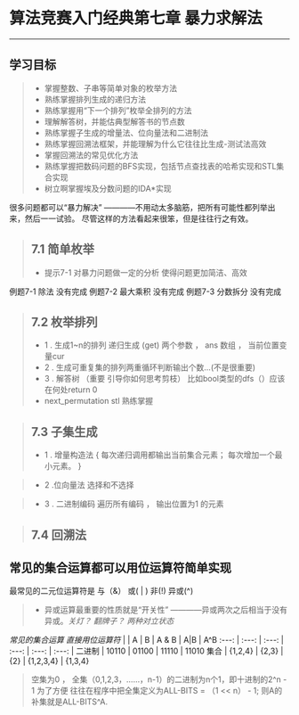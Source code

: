 # 算法竞赛入门经典第七章 暴力求解法


---

## 学习目标
>* 掌握整数、子串等简单对象的枚举方法
>* 熟练掌握排列生成的递归方法
>* 熟练掌握用“下一个排列”枚举全排列的方法
>* 理解解答树，并能估典型解答书的节点数
>* 熟练掌握子生成的增量法、位向量法和二进制法
>* 熟练掌握回溯法框架，并能理解为什么它往往比生成-测试法高效
>* 掌握回溯法的常见优化方法
>* 熟练掌握把数码问题的BFS实现，包括节点查找表的哈希实现和STL集合实现
>* 树立啊掌握埃及分数问题的IDA*实现

很多问题都可以“暴力解决” ————不用动太多脑筋，把所有可能性都列举出来，然后一一试验。
尽管这样的方法看起来很笨，但是往往行之有效。

>  7.1 <B>简单枚举</B>
>-
> * 提示7-1 对暴力问题做一定的分析 使得问题更加简洁、高效
> 
例题7-1 除法  没有完成
例题7-2 最大乘积 没有完成
例题7-3 分数拆分 没有完成
>


> 7.2 枚举排列
>-
> * 1 . 生成1~n的排列 递归生成 (get) 两个参数 ， 
    ans 数组 ，
    当前位置变量cur
> * 2 . 生成可重复集的排列两重循环判断输出个数...(不是很重要)
> * 3 . 解答树 （重要 引导你如何思考剪枝）
    比如bool类型的dfs（）应该在何处return 0 
> * next_permutation stl 熟练掌握

> 7.3 子集生成
> - 
> * 1 . 增量构造法 {
  每次递归调用都输出当前集合元素；
  每次增加一个最小元素。
> }

> * 2 .位向量法 选择和不选择 

> * 3 . 二进制编码 遍历所有编码 ， 输出位置为1 的元素

> 7.4 回溯法
>- 



## 常见的集合运算都可以用位运算符简单实现
最常见的二元位运算符是 与（&） 或( | ) 非(!) 异或(^)
>* 异或运算最重要的性质就是“开关性” ————异或两次之后相当于没有异或。<i>关灯？ 翻牌子？ 两种对立状态</i>

<i>常见的集合运算  直接用位运算符</i>
| | A | B | A & B | A\|B | A^B 
 :---: | :---: | :---: | :---: | :---: | :---: | 
 二进制 | 10110 | 01100 | 11110 | 11010
 集合 | {1,2,4} | {2,3} | {2} | {1,2,3,4} | {1,3,4}
 > 空集为0 ， 全集（0,1,2,3，……，n-1）的二进制为n个1，即十进制的2^n - 1
 > 为了方便 往往在程序中把全集定义为ALL-BITS = （1 << n） - 1; 则A的补集就是ALL-BITS^A.
